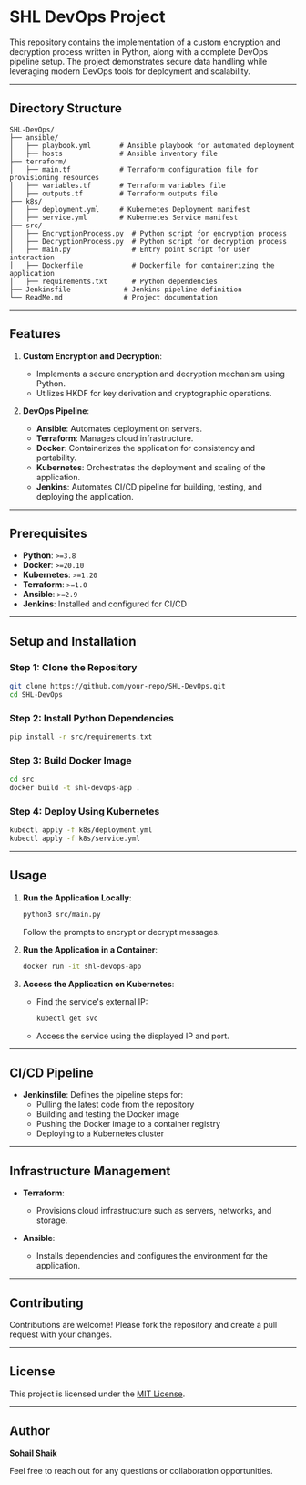 # SHL DevOps Project

This repository contains the implementation of a custom encryption and decryption process written in Python, along with a complete DevOps pipeline setup. The project demonstrates secure data handling while leveraging modern DevOps tools for deployment and scalability.

---

## Directory Structure

```
SHL-DevOps/
├── ansible/
│   ├── playbook.yml       # Ansible playbook for automated deployment
│   ├── hosts              # Ansible inventory file
├── terraform/
│   ├── main.tf            # Terraform configuration file for provisioning resources
│   ├── variables.tf       # Terraform variables file
│   ├── outputs.tf         # Terraform outputs file
├── k8s/
│   ├── deployment.yml     # Kubernetes Deployment manifest
│   ├── service.yml        # Kubernetes Service manifest
├── src/
│   ├── EncryptionProcess.py  # Python script for encryption process
│   ├── DecryptionProcess.py  # Python script for decryption process
│   ├── main.py               # Entry point script for user interaction
│   ├── Dockerfile            # Dockerfile for containerizing the application
│   ├── requirements.txt      # Python dependencies
├── Jenkinsfile             # Jenkins pipeline definition
└── ReadMe.md               # Project documentation
```

---

## Features

1. **Custom Encryption and Decryption**:
   - Implements a secure encryption and decryption mechanism using Python.
   - Utilizes HKDF for key derivation and cryptographic operations.

2. **DevOps Pipeline**:
   - **Ansible**: Automates deployment on servers.
   - **Terraform**: Manages cloud infrastructure.
   - **Docker**: Containerizes the application for consistency and portability.
   - **Kubernetes**: Orchestrates the deployment and scaling of the application.
   - **Jenkins**: Automates CI/CD pipeline for building, testing, and deploying the application.

---

## Prerequisites

- **Python**: `>=3.8`
- **Docker**: `>=20.10`
- **Kubernetes**: `>=1.20`
- **Terraform**: `>=1.0`
- **Ansible**: `>=2.9`
- **Jenkins**: Installed and configured for CI/CD

---

## Setup and Installation

### Step 1: Clone the Repository
```bash
git clone https://github.com/your-repo/SHL-DevOps.git
cd SHL-DevOps
```

### Step 2: Install Python Dependencies
```bash
pip install -r src/requirements.txt
```

### Step 3: Build Docker Image
```bash
cd src
docker build -t shl-devops-app .
```

### Step 4: Deploy Using Kubernetes
```bash
kubectl apply -f k8s/deployment.yml
kubectl apply -f k8s/service.yml
```

---

## Usage

1. **Run the Application Locally**:
   ```bash
   python3 src/main.py
   ```
   Follow the prompts to encrypt or decrypt messages.

2. **Run the Application in a Container**:
   ```bash
   docker run -it shl-devops-app
   ```

3. **Access the Application on Kubernetes**:
   - Find the service's external IP:
     ```bash
     kubectl get svc
     ```
   - Access the service using the displayed IP and port.

---

## CI/CD Pipeline

- **Jenkinsfile**: Defines the pipeline steps for:
  - Pulling the latest code from the repository
  - Building and testing the Docker image
  - Pushing the Docker image to a container registry
  - Deploying to a Kubernetes cluster

---

## Infrastructure Management

- **Terraform**:
  - Provisions cloud infrastructure such as servers, networks, and storage.

- **Ansible**:
  - Installs dependencies and configures the environment for the application.

---

## Contributing

Contributions are welcome! Please fork the repository and create a pull request with your changes.

---

## License

This project is licensed under the [MIT License](LICENSE).

---

## Author

**Sohail Shaik**

Feel free to reach out for any questions or collaboration opportunities.

